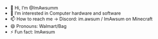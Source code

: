 - 👋 Hi, I’m @ImAwsumm
- 👀 I’m interested in Computer hardware and software 
- 📫 How to reach me -> Discord: im.awsum / ImAwsum on Minecraft
- 😄 Pronouns: Walmart/Bag
- ⚡ Fun fact: ImAwsum 
<!---
ImAwsumm/ImAwsumm is a ✨ special ✨ repository because its `README.md` (this file) appears on your GitHub profile.
You can click the Preview link to take a look at your changes.
--->
